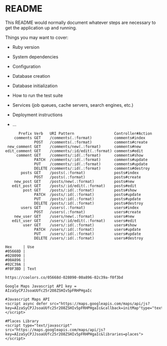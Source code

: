 # README

This README would normally document whatever steps are necessary to get the
application up and running.

Things you may want to cover:

* Ruby version

* System dependencies

* Configuration

* Database creation

* Database initialization

* How to run the test suite

* Services (job queues, cache servers, search engines, etc.)

* Deployment instructions

* ...


```
      Prefix Verb   URI Pattern                  Controller#Action
    comments GET    /comments(.:format)          comments#index
             POST   /comments(.:format)          comments#create
 new_comment GET    /comments/new(.:format)      comments#new
edit_comment GET    /comments/:id/edit(.:format) comments#edit
     comment GET    /comments/:id(.:format)      comments#show
             PATCH  /comments/:id(.:format)      comments#update
             PUT    /comments/:id(.:format)      comments#update
             DELETE /comments/:id(.:format)      comments#destroy
       posts GET    /posts(.:format)             posts#index
             POST   /posts(.:format)             posts#create
    new_post GET    /posts/new(.:format)         posts#new
   edit_post GET    /posts/:id/edit(.:format)    posts#edit
        post GET    /posts/:id(.:format)         posts#show
             PATCH  /posts/:id(.:format)         posts#update
             PUT    /posts/:id(.:format)         posts#update
             DELETE /posts/:id(.:format)         posts#destroy
       users GET    /users(.:format)             users#index
             POST   /users(.:format)             users#create
    new_user GET    /users/new(.:format)         users#new
   edit_user GET    /users/:id/edit(.:format)    users#edit
        user GET    /users/:id(.:format)         users#show
             PATCH  /users/:id(.:format)         users#update
             PUT    /users/:id(.:format)         users#update
             DELETE /users/:id(.:format)         users#destroy
```

```
Hex     | Use
#05668D | 
#028090 |
#00A896 |
#02C39A |
#F0F3BD | Text

https://coolors.co/05668d-028090-00a896-02c39a-f0f3bd

```

```
Google Maps Javascript API key = AIzaSyCPJJsoaUUfc25r2O8ZSHIv5pFRHPHgaIc

#Javascript Maps API
<script async defer src="https://maps.googleapis.com/maps/api/js?key=AIzaSyCPJJsoaUUfc25r2O8ZSHIv5pFRHPHgaIc&callback=initMap"type="text/javascript"></script>

#Places Library
<script type="text/javascript" src="https://maps.googleapis.com/maps/api/js?key=AIzaSyCPJJsoaUUfc25r2O8ZSHIv5pFRHPHgaIc&libraries=places"></script>
```